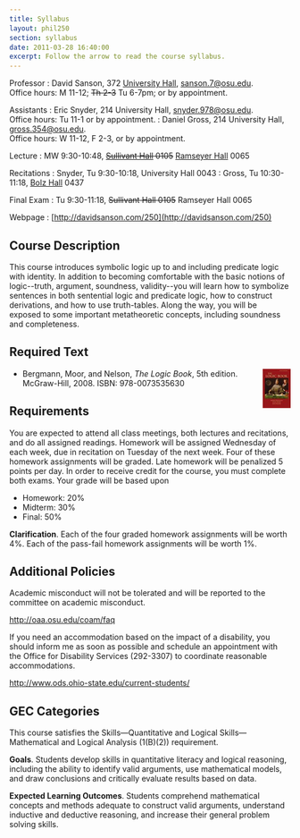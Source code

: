 ```yaml
---
title: Syllabus
layout: phil250
section: syllabus
date: 2011-03-28 16:40:00
excerpt: Follow the arrow to read the course syllabus.
---
```


Professor
:	David Sanson, 372 [University Hall](http://www.osu.edu/map/building.php?building=339), <sanson.7@osu.edu>.\
	Office hours: M 11-12; ~~Th 2-3~~ Tu 6-7pm; or by appointment.

Assistants
:	Eric Snyder, 214 University Hall, <snyder.978@osu.edu>.\
	Office hours: Tu 11-1 or by appointment.
:   Daniel Gross, 214 University Hall, <gross.354@osu.edu>.\
	Office hours: W 11-12, F 2-3, or by appointment.

Lecture
:   MW 9:30-10:48, ~~[Sullivant Hall](http://www.osu.edu/map/building.php?building=106) 0105~~ [Ramseyer Hall](http://www.osu.edu/map/building.php?building=090) 0065

Recitations
:   Snyder, Tu 9:30-10:18, University Hall 0043
:   Gross, Tu 10:30-11:18, [Bolz Hall](http://www.osu.edu/map/building.php?building=146) 0437

Final Exam
: 	Tu 9:30-11:18, ~~Sullivant Hall 0105~~ Ramseyer Hall 0065

Webpage
:	[http://davidsanson.com/250](http://davidsanson.com/250)

## Course Description ##

This course introduces symbolic logic up to and including predicate logic with identity. In addition to becoming comfortable with the basic notions of logic--truth, argument, soundness, validity--you will learn how to symbolize sentences in both sentential logic and predicate logic, how to construct derivations, and how to use truth-tables. Along the way, you will be exposed to some important metatheoretic concepts, including soundness and completeness.

## Required Text ##

<img style="float:right" src="/files/img/bmn.jpg">

+   Bergmann, Moor, and Nelson, *The Logic Book*, 5th edition. McGraw-Hill, 2008. ISBN: 978-0073535630

## Requirements ##

You are expected to attend all class meetings, both lectures and recitations, and do all assigned readings. Homework will be assigned Wednesday of each week, due in recitation on Tuesday of the next week. Four of these homework assignments will be graded. Late homework will be penalized 5 points per day. In order to receive credit for the course, you must complete both exams. Your grade will be based upon

+ 	Homework: 20%
+   Midterm: 30%
+ 	Final: 50%

**Clarification**. Each of the four graded homework assignments will be worth 4%. Each of the pass-fail homework assignments will be worth 1%. 

## Additional Policies ##

Academic misconduct will not be tolerated and will be reported to the committee on academic misconduct.

<http://oaa.osu.edu/coam/faq>

If you need an accommodation based on the impact of a disability, you should inform me as soon as possible and schedule an appointment with the Office for Disability Services (292-3307) to coordinate reasonable accommodations.

<http://www.ods.ohio-state.edu/current-students/>

<div id="boilerplate">

## GEC Categories ##

This course satisfies the Skills—Quantitative and Logical Skills—
Mathematical and Logical Analysis (1(B)(2)) requirement.

**Goals**. Students develop skills in quantitative literacy and logical reasoning, 
including the ability to identify valid arguments, use mathematical models, 
and draw conclusions and critically evaluate results based on data.

**Expected Learning Outcomes**. Students comprehend mathematical 
concepts and methods adequate to construct valid arguments, understand 
inductive and deductive reasoning, and increase their general problem 
solving skills.

</div>
